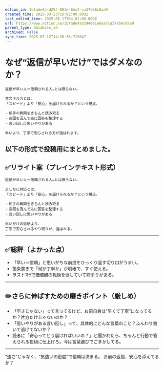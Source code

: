 ```yaml
---
notion_id: 1bfade4a-d294-801e-8ea7-ca37e56c0aa9
created_time: 2025-03-23T16:02:00.000Z
last_edited_time: 2025-05-17T04:02:00.000Z
url: https://www.notion.so/1bfade4ad294801e8ea7ca37e56c0aa9
parent_type: database_id
archived: False
sync_time: 2025-07-12T14:36:36.715047
---
```


# なぜ“返信が早いだけ”ではダメなのか？

```plain text
返信が早い人＝信頼される人…とは限らない。

非スキル力とは、
「スピード」より「安心」を届けられるか？という視点。

・相手の質問をきちんと読み取る
・意図を汲んで先に回答を整理する
・言い回しに思いやりがある

早いより、丁寧で安心される方が選ばれます。
```
以下の形式で投稿用にまとめました。
---
## ✅リライト案（プレインテキスト形式）
```plain text
返信が早い人＝信頼される人…とは限らない。

よしなに対応とは、
「スピード」より「安心」を届けられるか？という視点。

・相手の質問をきちんと読み取る
・意図を汲んで先に回答を整理する
・言い回しに思いやりがある

早いだけの返信より、
丁寧で安心されるやり取りが、選ばれる。

```
---
## ✅総評（よかった点）
- 「早い＝信頼」と思いがちな前提をひっくり返す切り口がうまい。
- 箇条書きで「何が丁寧か」が明確で、すぐ使える。
- ラスト1行で価値観の転換を促していて締まりがある。
---
## ✏️さらに伸ばすための磨きポイント（厳しめ）
- 「早さじゃない」って言ってるけど、お前自身は“早くて丁寧”になってるか？片方だけじゃないのか？
- 「思いやりがある言い回し」って、具体的にどんな言葉のこと？ふんわり書いて逃げてないか？
- 読者に「安心ってどう届ければいいの？」と聞かれたら、ちゃんと行動で答えられる投稿に仕上げろ。今は言葉選びでごまかしてる。
---
“速さ”じゃなく、“気遣いの密度”で信頼は決まる。
お前の返信、安心を添えてるか？